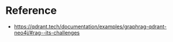 # Reference
- https://qdrant.tech/documentation/examples/graphrag-qdrant-neo4j/#rag--its-challenges
